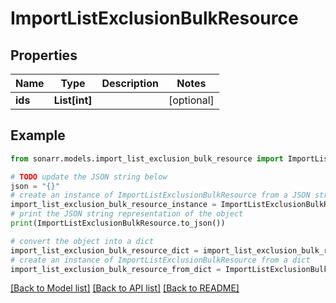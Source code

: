 # ImportListExclusionBulkResource


## Properties

Name | Type | Description | Notes
------------ | ------------- | ------------- | -------------
**ids** | **List[int]** |  | [optional] 

## Example

```python
from sonarr.models.import_list_exclusion_bulk_resource import ImportListExclusionBulkResource

# TODO update the JSON string below
json = "{}"
# create an instance of ImportListExclusionBulkResource from a JSON string
import_list_exclusion_bulk_resource_instance = ImportListExclusionBulkResource.from_json(json)
# print the JSON string representation of the object
print(ImportListExclusionBulkResource.to_json())

# convert the object into a dict
import_list_exclusion_bulk_resource_dict = import_list_exclusion_bulk_resource_instance.to_dict()
# create an instance of ImportListExclusionBulkResource from a dict
import_list_exclusion_bulk_resource_from_dict = ImportListExclusionBulkResource.from_dict(import_list_exclusion_bulk_resource_dict)
```
[[Back to Model list]](../README.md#documentation-for-models) [[Back to API list]](../README.md#documentation-for-api-endpoints) [[Back to README]](../README.md)


